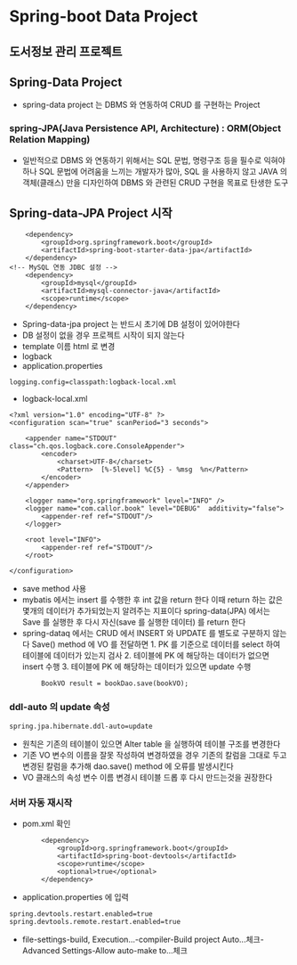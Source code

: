 # Spring-boot Data Project
## 도서정보 관리 프로젝트

## Spring-Data Project
* spring-data project 는 DBMS 와 연동하여 CRUD 를 구현하는 Project

### spring-JPA(Java Persistence API, Architecture) : ORM(Object Relation Mapping)
* 일반적으로 DBMS 와 연동하기 위해서는 SQL 문법, 명령구조 등을 필수로 익혀야 하나
SQL 문법에 어려움을 느끼는 개발자가 많아, SQL 을 사용하지 않고 JAVA 의 객체(클래스) 만을 
디자인하여 DBMS 와 관련된 CRUD 구현을 목표로 탄생한 도구

## Spring-data-JPA Project 시작
```
    <dependency>
        <groupId>org.springframework.boot</groupId>
        <artifactId>spring-boot-starter-data-jpa</artifactId>
    </dependency>
<!-- MySQL 연동 JDBC 설정 -->
	<dependency>
		<groupId>mysql</groupId>
		<artifactId>mysql-connector-java</artifactId>
		<scope>runtime</scope>
	</dependency>
```
* Spring-data-jpa project 는 반드시 초기에 DB 설정이 있어야한다
* DB 설정이 없을 경우 프로젝트 시작이 되지 않는다
* template 이름 html 로 변경
* logback
* application.properties
```
logging.config=classpath:logback-local.xml
```
* logback-local.xml
```
<?xml version="1.0" encoding="UTF-8" ?>
<configuration scan="true" scanPeriod="3 seconds">

    <appender name="STDOUT" class="ch.qos.logback.core.ConsoleAppender">
        <encoder>
            <charset>UTF-8</charset>
            <Pattern>  [%-5level] %C{5} - %msg  %n</Pattern>
        </encoder>
    </appender>

    <logger name="org.springframework" level="INFO" />
    <logger name="com.callor.book" level="DEBUG"  additivity="false">
        <appender-ref ref="STDOUT"/>
    </logger>

    <root level="INFO">
        <appender-ref ref="STDOUT"/>
    </root>

</configuration>
```
* save method 사용
* mybatis 에서는 insert 를 수행한 후 int 값을 return 한다
이때 return 하는 값은 몇개의 데이터가 추가되었는지 알려주는 지표이다
spring-data(JPA) 에서는 Save 를 실행한 후
다시 자신(save 를 실행한 데이터) 를 return 한다
* spring-dataq 에서는 CRUD 에서 INSERT 와 UPDATE 를 별도로 구분하지 않는다
Save() method 에 VO 를 전달하면
                1. PK 를 기준으로 데이터를 select 하여 테이블에 데이터가 있는지 검사
                2. 테이블에 PK 에 해당하는 데이터가 없으면 insert 수행
                3. 테이블에 PK 에 해당하는 데이터가 있으면 update 수행

```
        BookVO result = bookDao.save(bookVO);
```

### ddl-auto 의 update 속성
```
spring.jpa.hibernate.ddl-auto=update
```
* 원칙은 기존의 테이블이 있으면 Alter table 을 실행하여 테이블 구조를 변경한다
* 기존 VO 변수의 이름을 잘못 작성하여 변경하였을 경우 기존의 칼럼을 그대로 두고 
변경된 칼럼을 추가해 dao.save() method 에 오류를 발생시킨다
* VO 클래스의 속성 변수 이름 변경시 테이블 드롭 후 다시 만드는것을 권장한다

### 서버 자동 재시작
* pom.xml 확인
```
		<dependency>
			<groupId>org.springframework.boot</groupId>
			<artifactId>spring-boot-devtools</artifactId>
			<scope>runtime</scope>
			<optional>true</optional>
		</dependency>
```
* application.properties 에 입력
```
spring.devtools.restart.enabled=true
spring.devtools.remote.restart.enabled=true
```
* file-settings-build, Execution...-compiler-Build project Auto...체크-Advanced Settings-Allow auto-make to...체크